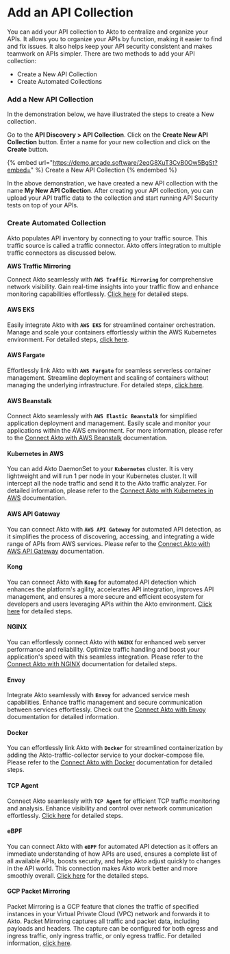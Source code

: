 # Add an API Collection

You can add your API collection to Akto to centralize and organize your APIs. It allows you to organize your APIs by function, making it easier to find and fix issues. It also helps keep your API security consistent and makes teamwork on APIs simpler. There are two methods to add your API collection:

* Create a New API Collection
* Create Automated Collections

### Add a New API Collection

In the demonstration below, we have illustrated the steps to create a New collection.

Go to the **API Discovery > API Collection**. Click on the **Create New API Collection** button. Enter a name for your new collection and click on the **Create** button.

{% embed url="https://demo.arcade.software/2eqG8XuT3CvB0Ow5BgSt?embed=" %}
Create a New API Collection
{% endembed %}

In the above demonstration, we have created a new API collection with the name **My New API Collection**. After creating your API collection, you can upload your API traffic data to the collection and start running API Security tests on top of your APIs.

### Create Automated Collection

Akto populates API inventory by connecting to your traffic source. This traffic source is called a traffic connector. Akto offers integration to multiple traffic connectors as discussed below.

**AWS Traffic Mirroring**

Connect Akto seamlessly with **`AWS Traffic Mirroring`** for comprehensive network visibility. Gain real-time insights into your traffic flow and enhance monitoring capabilities effortlessly. [Click here](https://docs.akto.io/traffic-connections/traffic-data-sources/amazon-aws) for detailed steps.

#### **AWS EKS**

Easily integrate Akto with **`AWS EKS`** for streamlined container orchestration. Manage and scale your containers effortlessly within the AWS Kubernetes environment. For detailed steps, [click here](https://docs.akto.io/traffic-connections/traffic-data-sources/aws-eks).

#### **AWS Fargate**

Effortlessly link Akto with **`AWS Fargate`** for seamless serverless container management. Streamline deployment and scaling of containers without managing the underlying infrastructure. For detailed steps, [click here](https://docs.akto.io/traffic-connections/traffic-data-sources/aws-fargate).

#### **AWS Beanstalk**

Connect Akto seamlessly with **`AWS Elastic Beanstalk`** for simplified application deployment and management. Easily scale and monitor your applications within the AWS environment. For more information, please refer to the [Connect Akto with AWS Beanstalk](https://docs.akto.io/traffic-connections/traffic-data-sources/aws-beanstalk) documentation.

#### **Kubernetes in AWS**

You can add Akto DaemonSet to your **`Kubernetes`** cluster. It is very lightweight and will run 1 per node in your Kubernetes cluster. It will intercept all the node traffic and send it to the Akto traffic analyzer. For detailed information, please refer to the [Connect Akto with Kubernetes in AWS](https://docs.akto.io/traffic-connections/traffic-data-sources/kubernetes) documentation.

#### **AWS API Gateway**

You can connect Akto with **`AWS API Gateway`** for automated API detection, as it simplifies the process of discovering, accessing, and integrating a wide range of APIs from AWS services. Please refer to the [Connect Akto with AWS API Gateway](https://docs.akto.io/traffic-connections/traffic-data-sources/aws-api-gateway) documentation.

#### **Kong**

You can connect Akto with **`Kong`** for automated API detection which enhances the platform's agility, accelerates API integration, improves API management, and ensures a more secure and efficient ecosystem for developers and users leveraging APIs within the Akto environment. [Click here](https://docs.akto.io/traffic-connections/traffic-data-sources/kong) for detailed steps.

#### **NGINX**

You can effortlessly connect Akto with **`NGINX`** for enhanced web server performance and reliability. Optimize traffic handling and boost your application's speed with this seamless integration. Please refer to the [Connect Akto with NGINX](https://docs.akto.io/traffic-connections/traffic-data-sources/nginx) documentation for detailed steps.

#### **Envoy**

Integrate Akto seamlessly with **`Envoy`** for advanced service mesh capabilities. Enhance traffic management and secure communication between services effortlessly. Check out the [Connect Akto with Envoy](https://docs.akto.io/traffic-connections/traffic-data-sources/envoy) documentation for detailed information.

#### **Docker**

You can effortlessly link Akto with **`Docker`** for streamlined containerization by adding the Akto-traffic-collector service to your docker-compose file. Please refer to the [Connect Akto with Docker](https://docs.akto.io/traffic-connections/traffic-data-sources/docker) documentation for detailed steps.

#### **TCP Agent**

Connect Akto seamlessly with **`TCP Agent`** for efficient TCP traffic monitoring and analysis. Enhance visibility and control over network communication effortlessly. [Click here](https://docs.akto.io/traffic-connections/traffic-data-sources/tcp-agent) for detailed steps.

#### **eBPF**

You can connect Akto with **`eBPF`** for automated API detection as it offers an immediate understanding of how APIs are used, ensures a complete list of all available APIs, boosts security, and helps Akto adjust quickly to changes in the API world. This connection makes Akto work better and more smoothly overall. [Click here](https://docs.akto.io/traffic-connections/traffic-data-sources/ebpf) for the detailed steps.

#### **GCP Packet Mirroring**

Packet Mirroring is a GCP feature that clones the traffic of specified instances in your Virtual Private Cloud (VPC) network and forwards it to Akto. Packet Mirroring captures all traffic and packet data, including payloads and headers. The capture can be configured for both egress and ingress traffic, only ingress traffic, or only egress traffic. For detailed information, [click here](https://docs.akto.io/traffic-connections/traffic-data-sources/google-cloud-gcp).
